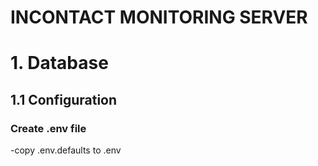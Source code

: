 # INCONTACT MONITORING SERVER

# 1. Database

## 1.1 Configuration

### Create .env file
-copy .env.defaults to .env
